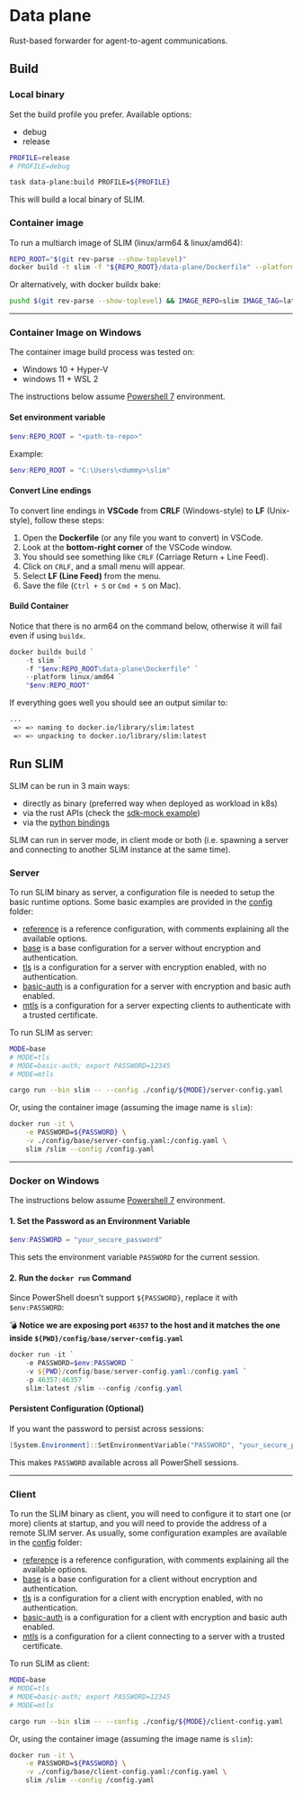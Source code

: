 # Data plane

Rust-based forwarder for agent-to-agent communications.

## Build

### Local binary

Set the build profile you prefer. Available options:

- debug
- release

```bash
PROFILE=release
# PROFILE=debug

task data-plane:build PROFILE=${PROFILE}
```

This will build a local binary of SLIM.

### Container image

To run a multiarch image of SLIM (linux/arm64 & linux/amd64):

```bash
REPO_ROOT="$(git rev-parse --show-toplevel)"
docker build -t slim -f "${REPO_ROOT}/data-plane/Dockerfile" --platform linux/amd64,linux/arm64 "${REPO_ROOT}"
```

Or alternatively, with docker buildx bake:

```bash
pushd $(git rev-parse --show-toplevel) && IMAGE_REPO=slim IMAGE_TAG=latest docker buildx bake slim && popd
```

---

### Container Image on Windows

The container image build process was tested on:

- Windows 10 + Hyper-V
- windows 11 + WSL 2

The instructions below assume [Powershell 7](<https://learn.microsoft.com/en-us/powershell/scripting/install/installing-powershell-on-windows?view=powershell-7.5>) environment.

#### Set environment variable

```Powershell
$env:REPO_ROOT = "<path-to-repo>"
```

Example:

```Powershell
$env:REPO_ROOT = "C:\Users\<dummy>\slim"
```

#### Convert Line endings

To convert line endings in **VSCode** from **CRLF** (Windows-style) to **LF** (Unix-style), follow these steps:

1. Open the **Dockerfile** (or any file you want to convert) in VSCode.
2. Look at the **bottom-right corner** of the VSCode window.
3. You should see something like `CRLF` (Carriage Return + Line Feed).
4. Click on `CRLF`, and a small menu will appear.
5. Select **LF (Line Feed)** from the menu.
6. Save the file (`Ctrl + S` or `Cmd + S` on Mac).

#### Build Container

Notice that there is no arm64 on the command below, otherwise it will fail even if using `buildx`.

```Powershell
docker buildx build `
    -t slim `
    -f "$env:REPO_ROOT\data-plane\Dockerfile" `
    --platform linux/amd64 `
    "$env:REPO_ROOT"
```

If everything goes well you should see an output similar to:

```bash
...
 => => naming to docker.io/library/slim:latest                                                             0.0s
 => => unpacking to docker.io/library/slim:latest
 ```

## Run SLIM

SLIM can be run in 3 main ways:

- directly as binary (preferred way when deployed as workload in k8s)
- via the rust APIs (check the [sdk-mock example](./examples/src/sdk-mock))
- via the [python bindings](./python-bindings)

SLIM can run in server mode, in client mode or both (i.e. spawning a
server and connecting to another SLIM instance at the same time).

### Server

To run SLIM binary as server, a configuration file is needed to setup the
basic runtime options. Some basic examples are provided in the
[config](./config/) folder:

- [reference](./config/reference/config.yaml) is a reference configuration, with
  comments explaining all the available options.
- [base](./config/base/server-config.yaml) is a base configuration for a server
  without encryption and authentication.
- [tls](./config/tls/server-config.yaml) is a configuration for a server with
  encryption enabled, with no authentication.
- [basic-auth](./config/basic-auth/server-config.yaml) is a configuration for a
  server with encryption and basic auth enabled.
- [mtls](./config/mtls/server-config.yaml) is a configuration for a server
  expecting clients to authenticate with a trusted certificate.

To run SLIM as server:

```bash
MODE=base
# MODE=tls
# MODE=basic-auth; export PASSWORD=12345
# MODE=mtls

cargo run --bin slim -- --config ./config/${MODE}/server-config.yaml
```

Or, using the container image (assuming the image name is
`slim`):

```bash
docker run -it \
    -e PASSWORD=${PASSWORD} \
    -v ./config/base/server-config.yaml:/config.yaml \
    slim /slim --config /config.yaml
```

---

### Docker on Windows

The instructions below assume [Powershell 7](<https://learn.microsoft.com/en-us/powershell/scripting/install/installing-powershell-on-windows?view=powershell-7.5>) environment.

#### **1. Set the Password as an Environment Variable**

```powershell
$env:PASSWORD = "your_secure_password"
```

This sets the environment variable `PASSWORD` for the current session.

#### **2. Run the `docker run` Command**

Since PowerShell doesn’t support `${PASSWORD}`, replace it with `$env:PASSWORD`:

:bomb: **Notice we are exposing port `46357` to the host and it matches the one inside `${PWD}/config/base/server-config.yaml`**

```powershell
docker run -it `
    -e PASSWORD=$env:PASSWORD `
    -v ${PWD}/config/base/server-config.yaml:/config.yaml `
    -p 46357:46357 `
    slim:latest /slim --config /config.yaml
```

#### **Persistent Configuration (Optional)**

If you want the password to persist across sessions:

```powershell
[System.Environment]::SetEnvironmentVariable("PASSWORD", "your_secure_password", "User")
```

This makes `PASSWORD` available across all PowerShell sessions.

---

### Client

To run the SLIM binary as client, you will need to configure it to start one
(or more) clients at startup, and you will need to provide the address of a
remote SLIM server. As usually, some configuration examples are available in
the [config](./config/) folder:

- [reference](./config/reference/config.yaml) is a reference configuration, with
  comments explaining all the available options.
- [base](./config/base/client-config.yaml) is a base configuration for a client
  without encryption and authentication.
- [tls](./config/tls/client-config.yaml) is a configuration for a client with
  encryption enabled, with no authentication.
- [basic-auth](./config/basic-auth/client-config.yaml) is a configuration for a
  client with encryption and basic auth enabled.
- [mtls](./config/mtls/client-config.yaml) is a configuration for a client
  connecting to a server with a trusted certificate.

To run SLIM as client:

```bash
MODE=base
# MODE=tls
# MODE=basic-auth; export PASSWORD=12345
# MODE=mtls

cargo run --bin slim -- --config ./config/${MODE}/client-config.yaml
```

Or, using the container image (assuming the image name is
`slim`):

```bash
docker run -it \
    -e PASSWORD=${PASSWORD} \
    -v ./config/base/client-config.yaml:/config.yaml \
    slim /slim --config /config.yaml
```
